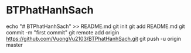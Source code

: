 # BTPhatHanhSach
echo "# BTPhatHanhSach" >> README.md
git init
git add README.md
git commit -m "first commit"
git remote add origin https://github.com/VuongVu2103/BTPhatHanhSach.git
git push -u origin master
